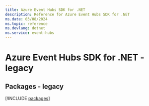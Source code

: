 ```yaml
---
title: Azure Event Hubs SDK for .NET
description: Reference for Azure Event Hubs SDK for .NET
ms.date: 03/08/2024
ms.topic: reference
ms.devlang: dotnet
ms.service: event-hubs
---
```

# Azure Event Hubs SDK for .NET - legacy
## Packages - legacy
[!INCLUDE [packages](event-hubs-index.md)]